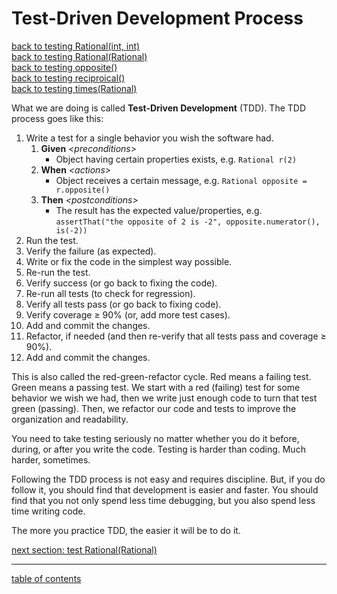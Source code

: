 # Test-Driven Development Process
[back to testing Rational(int, int)](test_rational_int_int_more.md)<br/>
[back to testing Rational(Rational)](test_copy_constructor.md)<br/>
[back to testing opposite()](test_opposite.md)<br/>
[back to testing reciproical()](test_reciprocal.md)<br/>
[back to testing times(Rational)](test_reciprocal.md)<br/>

What we are doing is called **Test-Driven Development** (TDD).  The TDD process goes like this:

1. Write a test for a single behavior you wish the software had.
   1. **Given** *&lt;preconditions&gt;*
      * Object having certain properties exists, e.g. `Rational r(2)`
   1. **When** *&lt;actions&gt;*
      * Object receives a certain message, e.g. `Rational opposite = r.opposite()`
   1. **Then** *&lt;postconditions&gt;*
      * The result has the expected value/properties, e.g. `assertThat("the opposite of 2 is -2", opposite.numerator(), is(-2))`
1. Run the test.
1. Verify the failure (as expected).
1. Write or fix the code in the simplest way possible.
1. Re-run the test.
1. Verify success (or go back to fixing the code).
1. Re-run all tests (to check for regression).
1. Verify all tests pass (or go back to fixing code).
1. Verify coverage &ge; 90% (or, add more test cases).
1. Add and commit the changes.
1. Refactor, if needed (and then re-verify that all tests pass and coverage &ge; 90%).
1. Add and commit the changes.

This is also called the red-green-refactor cycle.  Red means a failing test.  Green means a passing test.  We start with a red (failing) test for some behavior we wish we had, then we write just enough code to turn that test green (passing).  Then, we refactor our code and tests to improve the organization and readability.

You need to take testing seriously no matter whether you do it before, during, or after you write the code.  Testing is harder than coding.  Much harder, sometimes.

Following the TDD process is not easy and requires discipline. But, if you do follow it, you should find that development is easier and faster.  You should find that you not only spend less time debugging, but you also spend less time writing code.

The more you practice TDD, the easier it will be to do it.

[next section: test Rational(Rational)](test_copy_constructor.md)

<hr>

[table of contents](toc.md)